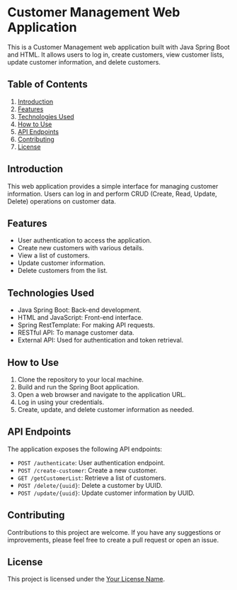 # Customer Management Web Application

This is a Customer Management web application built with Java Spring Boot and HTML. It allows users to log in, create customers, view customer lists, update customer information, and delete customers.

## Table of Contents

1. [Introduction](#introduction)
2. [Features](#features)
3. [Technologies Used](#technologies-used)
4. [How to Use](#how-to-use)
5. [API Endpoints](#api-endpoints)
6. [Contributing](#contributing)
7. [License](#license)

## Introduction

This web application provides a simple interface for managing customer information. Users can log in and perform CRUD (Create, Read, Update, Delete) operations on customer data.

## Features

- User authentication to access the application.
- Create new customers with various details.
- View a list of customers.
- Update customer information.
- Delete customers from the list.

## Technologies Used

- Java Spring Boot: Back-end development.
- HTML and JavaScript: Front-end interface.
- Spring RestTemplate: For making API requests.
- RESTful API: To manage customer data.
- External API: Used for authentication and token retrieval.

## How to Use

1. Clone the repository to your local machine.
2. Build and run the Spring Boot application.
3. Open a web browser and navigate to the application URL.
4. Log in using your credentials.
5. Create, update, and delete customer information as needed.

## API Endpoints

The application exposes the following API endpoints:

- `POST /authenticate`: User authentication endpoint.
- `POST /create-customer`: Create a new customer.
- `GET /getCustomerList`: Retrieve a list of customers.
- `POST /delete/{uuid}`: Delete a customer by UUID.
- `POST /update/{uuid}`: Update customer information by UUID.

## Contributing

Contributions to this project are welcome. If you have any suggestions or improvements, please feel free to create a pull request or open an issue.

## License

This project is licensed under the [Your License Name](link-to-license).
